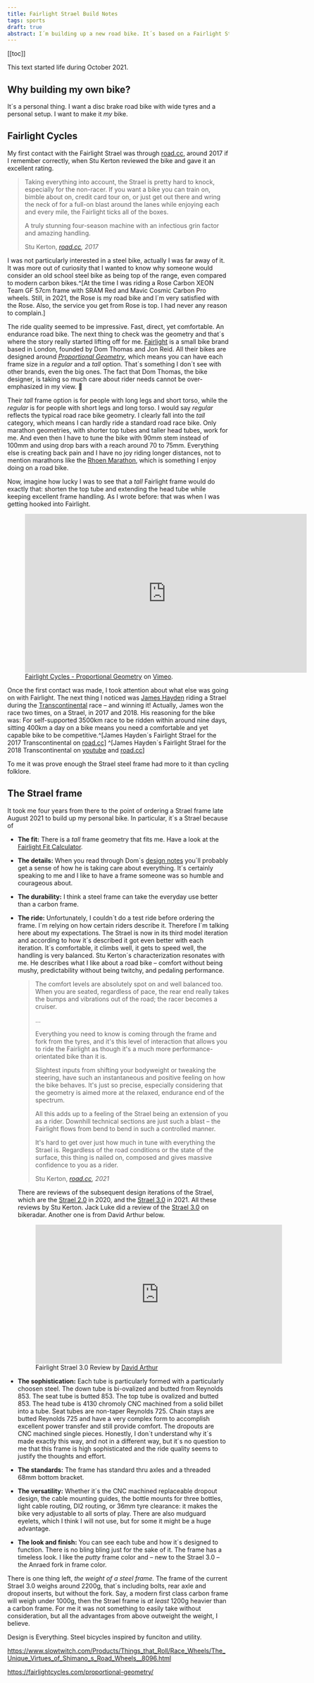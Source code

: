 ```yaml
---
title: Fairlight Strael Build Notes
tags: sports
draft: true
abstract: I´m building up a new road bike. It´s based on a Fairlight Strael steel frame. 
---
```

[[toc]]

This text started life during October 2021. 

## Why building my own bike?
It´s a personal thing. I want a disc brake road bike with wide tyres and a personal setup. I want to make it *my* bike. 

## Fairlight Cycles
My first contact with the Fairlight Strael was through [road.cc](https://road.cc/content/review/216171-fairlight-cycles-strael), around 2017 if I remember correctly, when Stu Kerton reviewed the bike and gave it an excellent rating.

<blockquote>
<p>Taking everything into account, the Strael is pretty hard to knock, especially for the non-racer. If you want a bike you can train on, bimble about on, credit card tour on, or just get out there and wring the neck of for a full-on blast around the lanes while enjoying each and every mile, the Fairlight ticks all of the boxes.</p>
<p>A truly stunning four-season machine with an infectious grin factor and amazing handling.</p>
<footer>Stu Kerton, <cite><a href="https://road.cc/content/review/216171-fairlight-cycles-strael">road.cc</a>, 2017</cite></footer>
</blockquote>

I was not particularly interested in a steel bike, actually I was far away of it. It was more out of curiosity that I wanted to know why someone would consider an old school steel bike as being top of the range, even compared to modern carbon bikes.^[At the time I was riding a Rose Carbon XEON Team GF 57cm frame with SRAM Red and Mavic Cosmic Carbon Pro wheels. Still, in 2021, the Rose is my road bike and I´m very satisfied with the Rose. Also, the service you get from Rose is top. I had never any reason to complain.] 

The ride quality seemed to be impressive. Fast, direct, yet comfortable. An endurance road bike. The next thing to check was the geometry and that´s where the story really started lifting off for me. [Fairlight](https://fairlightcycles.com) is a small bike brand based in London, founded by Dom Thomas and Jon Reid. All their bikes are designed around *[Proportional Geometry](https://fairlightcycles.com/proportional-geometry/)*, which means you can have each frame size in a *regular* and a *tall* option. That´s something I don´t see with other brands, even the big ones. The fact that Dom Thomas, the bike designer, is taking so much care about rider needs cannot be over-emphasized in my view. 🙌 

Their *tall* frame option is for people with long legs and short torso, while the *regular* is for people with short legs and long torso. I would say *regular* reflects the typical road race bike geometry. I clearly fall into the *tall* category, which means I can hardly ride a standard road race bike. Only marathon geometries, with shorter top tubes and taller head tubes, work for me. And even then I have to tune the bike with 90mm stem instead of 100mm and using drop bars with a reach around 70 to 75mm. Everything else is creating back pain and I have no joy riding longer distances, not to mention marathons like the [Rhoen Marathon](https://www.rhoen-radmarathon.dehttps://www.rhoen-radmarathon.de), which is something I enjoy doing on a road bike.

Now, imagine how lucky I was to see that a *tall* Fairlight frame would do exactly that: shorten the top tube and extending the head tube while keeping excellent frame handling. As I wrote before: that was when I was getting hooked into Fairlight.

<figure>
<iframe src="https://player.vimeo.com/video/180866780?h=17c57cd7f8&color=f9423a&title=0&byline=0&portrait=0" width="640" height="360" frameborder="0" allow="autoplay; fullscreen; picture-in-picture" allowfullscreen></iframe>
<figcaption><a href="https://fairlightcycles.com/proportional-geometry/">Fairlight Cycles - Proportional Geometry</a> on <a href="https://vimeo.com/180866780">Vimeo</a>.</figcaption>
</figure>

Once the first contact was made, I took attention about what else was going on with Fairlight. The next thing I noticed was [James Hayden](https://jamesmarkhayden.eu) riding a Strael during the [Transcontinental](https://www.transcontinental.cc) race – and winning it! Actually, James won the race two times, on a Strael, in 2017 and 2018. His reasoning for the bike was: For self-supported 3500km race to be ridden within around nine days, sitting 400km a day on a bike means you need a comfortable and yet capable bike to be competitive.^[James Hayden´s Fairlight Strael for the 2017 Transcontinental on [road.cc](https://road.cc/content/tech-news/227259-transcontinental-race-2017-winner-james-haydens-fairlight-strael
)] ^[James Hayden´s Fairlight Strael for the 2018 Transcontinental on [youtube](https://www.youtube.com/watch?v=ZIsuG8agZDI) and [road.cc](https://road.cc/content/tech-news/246373-james-hayden-wins-transcontinental-race-second-year-running-fairlight)] 

To me it was prove enough the Strael steel frame had more to it than cycling folklore.

## The Strael frame

It took me four years from there to the point of ordering a Strael frame late August 2021 to build up my personal bike. In particular, it´s a Strael because of

- **The fit:** There is a *tall* frame geometry that fits me. Have a look at the [Fairlight Fit Calculator](https://fairlightcycles.com/calculator/).
- **The details:** When you read through Dom´s [design notes](https://fairlightcycles.com/wp-content/uploads/2021/06/Fairlight-Strael-3.0-Design-Notes.pdf) you´ll probably get a sense of how he is taking care about everything. It´s certainly speaking to me and I like to have a frame someone was so humble and courageous about.
- **The durability:** I think a steel frame can take the everyday use better than a carbon frame.
- **The ride:** Unfortunately, I couldn´t do a test ride before ordering the frame. I´m relying on how certain riders describe it. Therefore I´m talking here about my expectations. The Strael is now in its third model iteration and according to how it´s described it got even better with each iteration. It´s comfortable, it climbs well, it gets to speed well, the handling is very balanced. Stu Kerton´s characterization resonates with me. He describes what I like about a road bike – comfort without being mushy, predictability without being twitchy, and pedaling performance.
    <blockquote><p>The comfort levels are absolutely spot on and well balanced too. When you are seated, regardless of pace, the rear end really takes the bumps and vibrations out of the road; the racer becomes a cruiser.</p>
    <p>…</p>
    <p>Everything you need to know is coming through the frame and fork from the tyres, and it's this level of interaction that allows you to ride the Fairlight as though it's a much more performance-orientated bike than it is.</p>
    <p>Slightest inputs from shifting your bodyweight or tweaking the steering, have such an instantaneous and positive feeling on how the bike behaves. It's just so precise, especially considering that the geometry is aimed more at the relaxed, endurance end of the spectrum.</p>
    <p>All this adds up to a feeling of the Strael being an extension of you as a rider. Downhill technical sections are just such a blast – the Fairlight flows from bend to bend in such a controlled manner.</p>
    <p>It's hard to get over just how much in tune with everything the Strael is. Regardless of the road conditions or the state of the surface, this thing is nailed on, composed and gives massive confidence to you as a rider.</p>
    <footer>Stu Kerton, <cite><a href="https://road.cc/content/review/fairlight-strael-30-2021-284101">road.cc</a>, 2021</cite></footer>
    </blockquote>    

    There are reviews of the subsequent design iterations of the Strael, which are the [Strael 2.0](https://road.cc/content/review/240016-fairlight-cycles-strael-20) in 2020, and the [Strael 3.0](https://road.cc/content/review/fairlight-strael-30-2021-284101) in 2021. All these reviews by Stu Kerton. Jack Luke did a review of the [Strael 3.0](https://www.bikeradar.com/reviews/bikes/road-bikes/fairlight-strael-3-0-review/) on bikeradar. Another one is from David Arthur below.
    
    <figure><iframe width="560" height="315" src="https://www.youtube.com/embed/ORQacAmVHBA" title="YouTube video player" frameborder="0" allow="accelerometer; autoplay; clipboard-write; encrypted-media; gyroscope; picture-in-picture" allowfullscreen></iframe><figcaption>Fairlight Strael 3.0 Review by <a href="https://www.youtube.com/c/davidarthur/">David Arthur</a></figcaption></figure>    
- **The sophistication:** Each tube is particularly formed with a particularly choosen steel. The down tube is bi-ovalized and butted from Reynolds 853. The seat tube is butted 853. The top tube is ovalized and butted 853. The head tube is 4130 chromoly CNC machined from a solid billet into a tube. Seat tubes are non-taper Reynolds 725. Chain stays are butted Reynolds 725 and have a very complex form to accomplish excellent power transfer and still provide comfort. The dropouts are CNC machined single pieces. Honestly, I don´t understand why it´s made exactly this way, and not in a different way, but it´s no question to me that this frame is high sophisticated and the ride quality seems to justify the thoughts and effort.
- **The standards:** The frame has standard thru axles and a threaded 68mm bottom bracket.
- **The versatility:** Whether it´s the CNC machined replaceable dropout design, the cable mounting guides, the bottle mounts for three bottles, light cable routing, DI2 routing, or 36mm tyre clearance: it makes the bike very adjustable to all sorts of play. There are also mudguard eyelets, which I think I will not use, but for some it might be a huge advantage.
- **The look and finish:** You can see each tube and how it´s designed to function. There is no bling bling just for the sake of it. The frame has a timeless look. I like the *putty* frame color and – new to the Strael 3.0 – the Anraed fork in frame color.

There is one thing left, *the weight of a steel frame.* The frame of the current Strael 3.0 weighs around 2200g, that´s including bolts, rear axle and dropout inserts, but without the fork. Say, a modern first class carbon frame will weigh under 1000g, then the Strael frame is *at least* 1200g heavier than a carbon frame. For me it was not something to easily take without consideration, but all the advantages from above outweight the weight, I believe.






Design is Everything. Steel bicycles inspired by funciton and utility.



https://www.slowtwitch.com/Products/Things_that_Roll/Race_Wheels/The_Unique_Virtues_of_Shimano_s_Road_Wheels__8096.html

https://fairlightcycles.com/proportional-geometry/